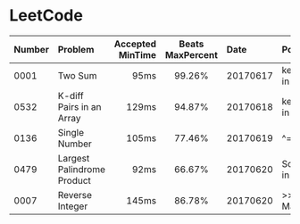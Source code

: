 # LeetCode


| Number        | Problem                     | Accepted MinTime | Beats MaxPercent | Date     | Point                    |
| ------------- |:----------------------------| ----------------:|:----------------:|:---------|:-------------------------|
| 0001          | Two Sum                     | 95ms             | 99.26%           | 20170617 | key-value in map         |
| 0532          | K-diff Pairs in an Array    | 129ms            | 94.87%           | 20170618 | key-value in map         |
| 0136          | Single Number               | 105ms            | 77.46%           | 20170619 | ^= search                |
| 0479          | Largest Palindrome Product  | 92ms             | 66.67%           | 20170620 | So foolish in JS         |
| 0007          | Reverse Integer             | 145ms            | 86.78%           | 20170620 | >>   ==>   Math.floor    |